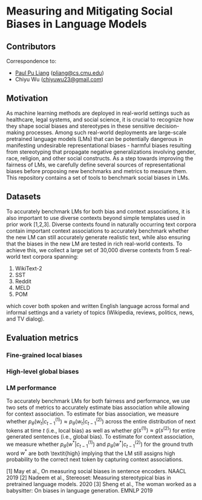 # Measuring and Mitigating Social Biases in Language Models

## Contributors

Correspondence to: 
  - [Paul Pu Liang](http://www.cs.cmu.edu/~pliang/) (pliang@cs.cmu.edu)
  - Chiyu Wu (chiyuwu23@gmail.com)

## Motivation

As machine learning methods are deployed in real-world settings such as healthcare, legal systems, and social science, it is crucial to recognize how they shape social biases and stereotypes in these sensitive decision-making processes. Among such real-world deployments are large-scale pretrained language models (LMs) that can be potentially dangerous in manifesting undesirable representational biases - harmful biases resulting from stereotyping that propagate negative generalizations involving gender, race, religion, and other social constructs. As a step towards improving the fairness of LMs, we carefully define several sources of representational biases before proposing new benchmarks and metrics to measure them. This repository contains a set of tools to benchmark social biases in LMs.

## Datasets

To accurately benchmark LMs for both bias and context associations, it is also important to use diverse contexts beyond simple templates used in prior work [1,2,3]. Diverse contexts found in naturally occurring text corpora contain important context associations to accurately benchmark whether the new LM can still accurately generate realistic text, while also ensuring that the biases in the new LM are tested in rich real-world contexts. To achieve this, we collect a large set of 30,000 diverse contexts from 5 real-world text corpora spanning:

1. WikiText-2
2. SST
3. Reddit
4. MELD
5. POM

which cover both spoken and written English language across formal and informal settings and a variety of topics (Wikipedia, reviews, politics, news, and TV dialog).

## Evaluation metrics

### Fine-grained local biases

### High-level global biases

### LM performance

To accurately benchmark LMs for both fairness and performance, we use two sets of metrics to accurately estimate bias association while allowing for context association. To estimate for bias association, we measure whether $p_\theta(w_{t}|c_{t-1}^{(1)}) \approx p_\theta(w_{t}|c_{t-1}^{(2)})$ across the entire distribution of next tokens at time $t$ (i.e., local bias) as well as whether $g (s^{(1)}) \approx g (s^{(2)})$ for entire generated sentences (i.e., global bias). To estimate for context association, we measure whether $p_\theta(w^*|c_{t-1}^{(1)})$ and  $p_\theta(w^*|c_{t-1}^{(2)})$ for the ground truth word $w^*$ are both \textit{high} implying that the LM still assigns high probability to the correct next token by capturing context associations.

[1] May et al., On measuring social biases in sentence encoders. NAACL 2019
[2] Nadeem et al., Stereoset: Measuring stereotypical bias in pretrained language models. 2020
[3] Sheng et al., The woman worked as a babysitter: On biases in language generation. EMNLP 2019
